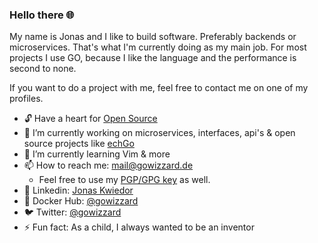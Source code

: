 ### Hello there 🌐

My name is Jonas and I like to build software. Preferably backends or microservices. That's what I'm currently doing as my main job. For most projects I use GO, because I like the language and the performance is second to none.

If you want to do a project with me, feel free to contact me on one of my profiles.

- 🔓 Have a heart for [Open Source](https://opensource.org/)
- 🔭  I’m currently working on microservices, interfaces, api's & open source projects like [echGo](https://github.com/echgo)
- 🌱  I’m currently learning Vim & more
- 📫  How to reach me: [mail@gowizzard.de](mailto:mail@gowizzard.de)
  - Feel free to use my [PGP/GPG key](https://keys.openpgp.org/search?q=mail%40gowizzard.de) as well.
- 🦟  Linkedin: [Jonas Kwiedor](https://www.linkedin.com/in/jonas-kwiedor/)
- 🐳  Docker Hub: [@gowizzard](https://hub.docker.com/u/gowizzard)
- 🐦  Twitter: [@gowizzard](https://twitter.com/gowizzard)
- ⚡   Fun fact: As a child, I always wanted to be an inventor
